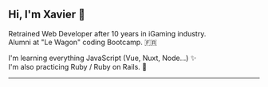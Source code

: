
## Hi, I'm Xavier :wave:

Retrained Web Developer after 10 years in iGaming industry. <br/>
Alumni at "Le Wagon" coding Bootcamp. :fr:

I'm learning everything JavaScript (Vue, Nuxt, Node...) :sparkles: <br/>
I'm also practicing Ruby / Ruby on Rails. :gem: 

----
